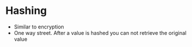 # Hashing

* Similar to encryption
* One way street. After a value is hashed you can not retrieve the original value